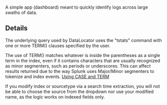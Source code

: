A simple app (dashboard) meant to quickly identify logs across large swaths of data.

## Details

The underlying query used by DataLocator uses the "tstats" command with one or more TERM() clauses specified by the user.

The use of TERM() matches whatever is inside the parentheses as a single term in the index, even if it contains characters that are usually recognized as minor segmenters, such as periods or underscores. This can affect results returned due to the way Splunk uses Major/Minor segmenters to tokenize and index events.
<a href="en-US/app/splunkdocs/UseCASEandTERMtomatchphrases">Using CASE and TERM</a>

If you modify index or sourcetype via a search time extraction, you will not be able to choose the source from the dropdown nor use your modified name, as the logic works on indexed fields only.
